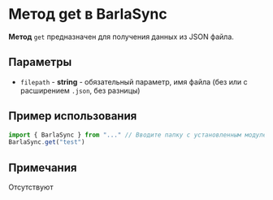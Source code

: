 # Метод get в BarlaSync
**Метод** `get` предназначен для получения данных из JSON файла.

## Параметры
- `filepath` - **string** - обязательный параметр, имя файла (без или с расширением `.json`, без разницы)

## Пример использования
```ts
import { BarlaSync } from "..." // Вводите папку с установленным модулем вместо ...
BarlaSync.get("test")
```

## Примечания
Отсутствуют